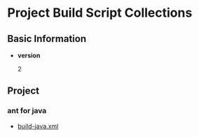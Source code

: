 Project Build Script Collections
================================

Basic Information
-----------------

* __version__

    2

Project
-------

### ant for java

* [build-java.xml](doc/build-java.md)



